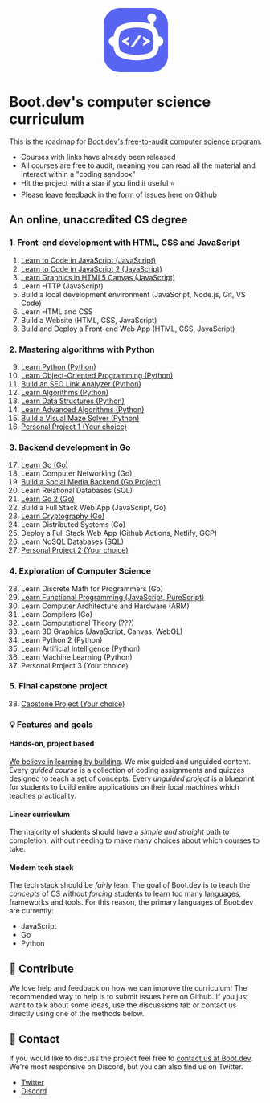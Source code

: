 <p align="center">
  <img width="128" src="logo.png">
</p>

# Boot.dev's computer science curriculum

This is the roadmap for [Boot.dev's free-to-audit computer science program](https://boot.dev). 

* Courses with links have already been released
* All courses are free to audit, meaning you can read all the material and interact within a "coding sandbox"
* Hit the project with a star if you find it useful ⭐
* Please leave feedback in the form of issues here on Github

## An online, unaccredited CS degree

### 1. Front-end development with HTML, CSS and JavaScript

1. [Learn to Code in JavaScript (JavaScript)](https://boot.dev/learn/learn-code-javascript)
2. [Learn to Code in JavaScript 2 (JavaScript)](https://boot.dev/learn/learn-code-javascript-2)
3. [Learn Graphics in HTML5 Canvas (JavaScript)](https://boot.dev/learn/learn-graphics-html5-canvas)
4. Learn HTTP (JavaScript)
5. Build a local development environment (JavaScript, Node.js, Git, VS Code)
6. Learn HTML and CSS
7. Build a Website (HTML, CSS, JavaScript)
8. Build and Deploy a Front-end Web App (HTML, CSS, JavaScript)

### 2. Mastering algorithms with Python

9. [Learn Python (Python)](https://boot.dev/learn/learn-python)
10. [Learn Object-Oriented Programming (Python)](https://boot.dev/learn/learn-object-oriented-programming)
11. [Build an SEO Link Analyzer (Python)](https://boot.dev/project/59fbb2aa-7d67-4e88-bac8-42f49798a9f5/4a7010c1-e7d3-4cc5-9b1b-d1f4e9f9ce81)
12. [Learn Algorithms (Python)](https://boot.dev/learn/learn-algorithms)
13. [Learn Data Structures (Python)](https://boot.dev/learn/learn-data-structures)
14. [Learn Advanced Algorithms (Python)](https://boot.dev/learn/learn-advanced-algorithms)
15. [Build a Visual Maze Solver (Python)](https://boot.dev/project/2b266bb4-2262-49c0-b6d1-75cd8c5e8be8/5b463508-3371-4df9-8a5c-228431af21b9)
16. [Personal Project 1 (Your choice)](https://boot.dev/build/personal-project-1)

### 3. Backend development in Go

17. [Learn Go (Go)](https://boot.dev/learn/learn-golang)
18. Learn Computer Networking (Go)
19. [Build a Social Media Backend (Go Project)](https://boot.dev/project/709a2e74-eb45-46ea-ac26-4b8e6a3ce3e6/e367dd21-a96b-4f45-bccc-89349283c87c)
20. Learn Relational Databases (SQL)
21. [Learn Go 2 (Go)](https://boot.dev/learn/learn-golang-2)
22. Build a Full Stack Web App (JavaScript, Go)
23. [Learn Cryptography (Go)](https://boot.dev/learn/learn-cryptography)
24. Learn Distributed Systems (Go)
25. Deploy a Full Stack Web App (Github Actions, Netlify, GCP)
26. Learn NoSQL Databases (SQL)
27. [Personal Project 2 (Your choice)](https://boot.dev/build/personal-project-2)

### 4. Exploration of Computer Science

28. Learn Discrete Math for Programmers (Go)
29. [Learn Functional Programming (JavaScript, PureScript)](https://boot.dev/learn/learn-functional-programming)
30. Learn Computer Architecture and Hardware (ARM)
31. Learn Compilers (Go)
32. Learn Computational Theory (???)
33. Learn 3D Graphics (JavaScript, Canvas, WebGL)
34. Learn Python 2 (Python)
35. Learn Artificial Intelligence (Python)
36. Learn Machine Learning (Python)
37. Personal Project 3 (Your choice)

### 5. Final capstone project

38. [Capstone Project (Your choice)](https://boot.dev/build/capstone-project)

### 💡 Features and goals

#### Hands-on, project based

[We believe in learning by building](https://blog.boot.dev/about). We mix guided and unguided content. Every *guided course* is a collection of coding assignments and quizzes designed to teach a set of concepts. Every *unguided project* is a blueprint for students to build entire applications on their local machines which teaches practicality.

#### Linear curriculum

The majority of students should have a *simple and straight* path to completion, without needing to make many choices about which courses to take.

#### Modern tech stack

The tech stack should be *fairly* lean. The goal of Boot.dev is to teach the *concepts* of CS without *forcing* students to learn too many languages, frameworks and tools. For this reason, the primary languages of Boot.dev are currently:

* JavaScript
* Go
* Python

## 👏 Contribute

We love help and feedback on how we can improve the curriculum! The recommended way to help is to submit issues here on Github. If you just want to talk about some ideas, use the discussions tab or contact us directly using one of the methods below.

## 💬 Contact

If you would like to discuss the project feel free to [contact us at Boot.dev](https://blog.boot.dev/contact/). We're most responsive on Discord, but you can also find us on Twitter.

* [Twitter](https://twitter.com/bootdotdev)
* [Discord](https://discord.gg/EEkFwbv)

